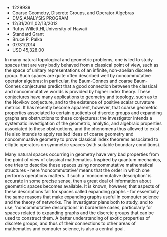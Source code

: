 
* 1229939
* Coarse Geometry, Discrete Groups, and Operator Algebras
* DMS,ANALYSIS PROGRAM
* 12/31/2011,02/13/2012
* Rufus Willett,HI,University of Hawaii
* Standard Grant
* Bruce P. Palka
* 07/31/2014
* USD 45,328.00

In many natural topological and geometric problems, one is led to study spaces
that are very badly behaved from a classical point of view, such as the space of
unitary representations of an infinite, non-abelian discrete group. Such spaces
are quite often described well by noncommutative operator algebras: in
particular, the Baum-Connes and coarse Baum-Connes conjectures predict that a
good connection between the classical and noncommutative worlds is provided by
higher index theory. These conjectures have many applications to geometry and
topology, such as to the Novikov conjecture, and to the existence of positive
scalar curvature metrics. It has recently become apparent, however, that coarse
geometric properties associated to certain quotients of discrete groups and
expanding graphs are obstructions to these conjectures: the investigator intends
a systematic investigation of the geometric, analytic, and algebraic properties
associated to these obstructions, and the phenomena thus allowed to exist. He
also intends to apply realted ideas of coarse geometry and noncommuative
geometry to prove classical index theorems associated to elliptic operators on
symmetric spaces (with suitable boundary conditions).

Many natural spaces occurring in geometry have very bad properties from the
point of view of classical mathematics. Inspired by quantum mechanics, one tries
to describe these spaces using noncommutative mathematical structures - here
'noncommutative' means that the order in which one performs operations matters.
If such a 'noncommutative description' is accurate in some precise sense, then a
great deal of information about geometric spaces becomes available. It is known,
however, that aspects of these descriptions fail for spaces called expanding
graphs - for essentially the same reasons that make expanding graphs useful in
computer science and the theory of networks. The investigator plans both to
study, and to use, 'noncommutative descriptions' in borderline cases,
particularly for spaces related to expanding graphs and the discrete groups that
can be used to construct them. A better understanding of exotic properties of
discrete groups, and thus of their connections to other areas of mathematics and
computer science, is also a central goal.
